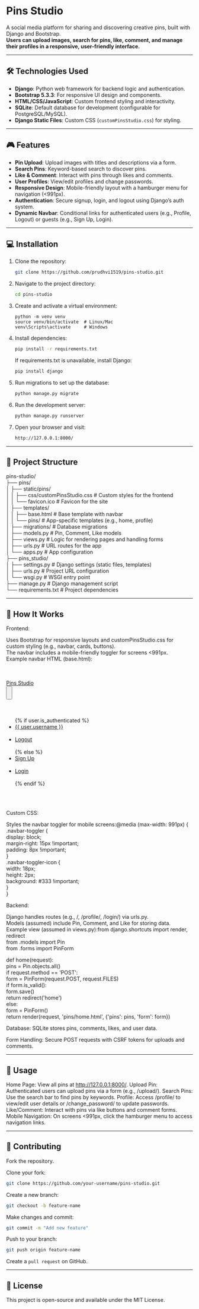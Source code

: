# Pins Studio

A social media platform for sharing and discovering creative pins, built with Django and Bootstrap.  
**Users can upload images, search for pins, like, comment, and manage their profiles in a responsive, user-friendly interface.**

---

## 🛠️ Technologies Used

- **Django**: Python web framework for backend logic and authentication.
- **Bootstrap 5.3.3**: For responsive UI design and components.
- **HTML/CSS/JavaScript**: Custom frontend styling and interactivity.
- **SQLite**: Default database for development (configurable for PostgreSQL/MySQL).
- **Django Static Files**: Custom CSS (`customPinsStudio.css`) for styling.

---

## 🎮 Features

- **Pin Upload**: Upload images with titles and descriptions via a form.
- **Search Pins**: Keyword-based search to discover pins.
- **Like & Comment**: Interact with pins through likes and comments.
- **User Profiles**: View/edit profiles and change passwords.
- **Responsive Design**: Mobile-friendly layout with a hamburger menu for navigation (<991px).
- **Authentication**: Secure signup, login, and logout using Django’s auth system.
- **Dynamic Navbar**: Conditional links for authenticated users (e.g., Profile, Logout) or guests (e.g., Sign Up, Login).

---

## 💻 Installation

1. Clone the repository:  
   ```bash
   git clone https://github.com/prudhvi1519/pins-studio.git
   ```

2. Navigate to the project directory:
   ```bash
   cd pins-studio
   ```

3. Create and activate a virtual environment:
   ```bahs
   python -m venv venv
   source venv/bin/activate  # Linux/Mac
   venv\Scripts\activate     # Windows
   ```

4. Install dependencies:
   ```bash
   pip install -r requirements.txt
   ```
   If requirements.txt is unavailable, install Django:
   ```bash
   pip install django
   ```

5. Run migrations to set up the database:
   ```bash
   python manage.py migrate
   ```

6. Run the development server:
   ```bash
   python manage.py runserver
   ```

7. Open your browser and visit:
   ```bash
   http://127.0.0.1:8000/
   ```

---


## 📂 Project Structure
pins-studio/  
├── pins/  
│   ├── static/pins/  
│   │   ├── css/customPinsStudio.css  # Custom styles for the frontend  
│   │   └── favicon.ico               # Favicon for the site  
│   ├── templates/  
│   │   ├── base.html                 # Base template with navbar  
│   │   └── pins/                     # App-specific templates (e.g., home, profile)  
│   ├── migrations/                   # Database migrations  
│   ├── models.py                     # Pin, Comment, Like models  
│   ├── views.py                      # Logic for rendering pages and handling forms  
│   ├── urls.py                       # URL routes for the app  
│   └── apps.py                       # App configuration  
├── pins_studio/  
│   ├── settings.py                   # Django settings (static files, templates)  
│   ├── urls.py                       # Project URL configuration  
│   └── wsgi.py                       # WSGI entry point  
├── manage.py                         # Django management script  
└── requirements.txt                  # Project dependencies  

---

## 🤖 How It Works

Frontend:  

Uses Bootstrap for responsive layouts and customPinsStudio.css for custom styling (e.g., navbar, cards, buttons).  
The navbar includes a mobile-friendly toggler for screens <991px.  
Example navbar HTML (base.html):<nav class="navbar">  
    <div class="navbar-row">  
        <a class="navbar-brand brand-effect" href="{% url 'home' %}">Pins Studio</a>  
        <button class="navbar-toggler" type="button" data-bs-toggle="collapse" data-bs-target="#navbarNav">  
            <span class="navbar-toggler-icon"></span>  
        </button>  
        <div class="navbar-collapse" id="navbarNav">  
            <ul class="navbar-nav">  
                {% if user.is_authenticated %}  
                    <li class="nav-item"><a class="nav-link nav-link-effect" href="{% url 'profile' %}">{{ user.username }}</a></li>  
                    <li class="nav-item"><a class="nav-link nav-link-effect" href="{% url 'logout' %}">Logout</a></li>  
                {% else %}  
                    <li class="nav-item"><a class="nav-link nav-link-effect" href="{% url 'signup' %}">Sign Up</a></li>  
                    <li class="nav-item"><a class="nav-link nav-link-effect" href="{% url 'login' %}">Login</a></li>  
                {% endif %}  
            </ul>  
        </div>  
    </div>  
</nav>  




Custom CSS:  

Styles the navbar toggler for mobile screens:@media (max-width: 991px) {  
    .navbar-toggler {  
        display: block;  
        margin-right: 15px !important;  
        padding: 8px !important;  
    }  
    .navbar-toggler-icon {  
        width: 18px;  
        height: 2px;  
        background: #333 !important;  
    }  
}  




Backend:  

Django handles routes (e.g., /, /profile/, /login/) via urls.py.  
Models (assumed) include Pin, Comment, and Like for storing data.  
Example view (assumed in views.py):from django.shortcuts import render, redirect  
from .models import Pin  
from .forms import PinForm  

def home(request):  
    pins = Pin.objects.all()  
    if request.method == 'POST':  
        form = PinForm(request.POST, request.FILES)  
        if form.is_valid():  
            form.save()  
            return redirect('home')  
    else:  
        form = PinForm()  
    return render(request, 'pins/home.html', {'pins': pins, 'form': form})  




Database: SQLite stores pins, comments, likes, and user data.  

Form Handling: Secure POST requests with CSRF tokens for uploads and comments.  

---

## 🚀 Usage

Home Page: View all pins at http://127.0.0.1:8000/.
Upload Pin: Authenticated users can upload pins via a form (e.g., /upload/).
Search Pins: Use the search bar to find pins by keywords.
Profile: Access /profile/ to view/edit user details or /change_password/ to update passwords.
Like/Comment: Interact with pins via like buttons and comment forms.
Mobile Navigation: On screens <991px, click the hamburger menu to access navigation links.

---

## 👥 Contributing

Fork the repository.

Clone your fork:  
```bash
git clone https://github.com/your-username/pins-studio.git
```


Create a new branch:  
```bash
git checkout -b feature-name
```


Make changes and commit:  
```bash
git commit -m "Add new feature"
```


Push to your branch:  
```bash
git push origin feature-name
```


Create a `pull request` on GitHub.

---

## 📜 License
This project is open-source and available under the MIT License.
